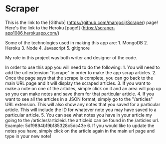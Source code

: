 # Scraper

This is the link to the [Github] (https://github.com/margosij/Scraper) page!
Here's the link to the Heroku [page!] (https://scraper-app1086.herokuapp.com/)



Some of the technologies used in making this app are:
    1. MongoDB
    2. Heroku
    3. Node
    4. Javascript
    5. gitignore

My role in this project was both writer and designer of the code.

In order to use this app you will need to do the following:
    1. You will need to add the url extension "/scrape" in order to make the app scrap articles.
    2. Once the page says that the scrape is complete, you can go back to the main URL page and it will display the scraped articles.
    3. If you want to make a note on one of the articles, simple click on it and an area will pop up so you can make notes and save them for that particular article.
    4. If you want to see all the articles in a JSON format, simply go to the "/articles" URL extension. This will also show any notes that you saved for a particular article. This will include the ID for whatever note you may have saved to a particular article.
    5. You can see what notes you have in your article my going to the /articles/articleid. the articleid can be found in the /articles url. Example: 5df9894b19b185328c5dc43e
    6. If you would like to update the notes you have, simply click on the article again in the main url page and type in your new note!